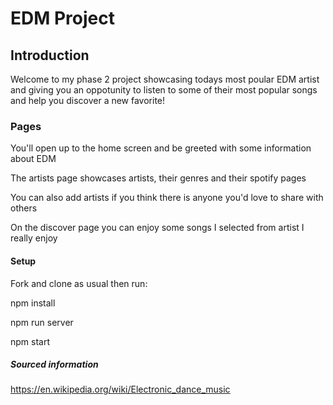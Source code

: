 # EDM Project

## Introduction
Welcome to my phase 2 project showcasing todays most poular EDM artist and giving you an oppotunity to listen to some of their most popular songs and help you discover a new favorite!

### Pages
You'll open up to the home screen and be greeted with some information about EDM

The artists page showcases artists, their genres and their spotify pages

You can also add artists if you think there is anyone you'd love to share with others

On the discover page you can enjoy some songs I selected from artist I really enjoy

#### Setup
Fork and clone as usual then run:

npm install

npm run server

npm start

##### Sourced information
https://en.wikipedia.org/wiki/Electronic_dance_music